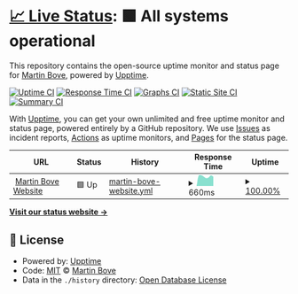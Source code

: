 # [📈 Live Status](https://demo.upptime.js.org): <!--live status--> **🟩 All systems operational**

This repository contains the open-source uptime monitor and status page for [Martin Bove](https://demo.upptime.js.org), powered by [Upptime](https://github.com/upptime/upptime).

[![Uptime CI](https://github.com/mbove77/upptime/workflows/Uptime%20CI/badge.svg)](https://github.com/mbove77/upptime/actions?query=workflow%3A%22Uptime+CI%22)
[![Response Time CI](https://github.com/mbove77/upptime/workflows/Response%20Time%20CI/badge.svg)](https://github.com/mbove77/upptime/actions?query=workflow%3A%22Response+Time+CI%22)
[![Graphs CI](https://github.com/mbove77/upptime/workflows/Graphs%20CI/badge.svg)](https://github.com/mbove77/upptime/actions?query=workflow%3A%22Graphs+CI%22)
[![Static Site CI](https://github.com/mbove77/upptime/workflows/Static%20Site%20CI/badge.svg)](https://github.com/mbove77/upptime/actions?query=workflow%3A%22Static+Site+CI%22)
[![Summary CI](https://github.com/mbove77/upptime/workflows/Summary%20CI/badge.svg)](https://github.com/mbove77/upptime/actions?query=workflow%3A%22Summary+CI%22)

With [Upptime](https://upptime.js.org), you can get your own unlimited and free uptime monitor and status page, powered entirely by a GitHub repository. We use [Issues](https://github.com/mbove77/upptime/issues) as incident reports, [Actions](https://github.com/mbove77/upptime/actions) as uptime monitors, and [Pages](https://demo.upptime.js.org) for the status page.

<!--start: status pages-->
<!-- This summary is generated by Upptime (https://github.com/upptime/upptime) -->
<!-- Do not edit this manually, your changes will be overwritten -->
<!-- prettier-ignore -->
| URL | Status | History | Response Time | Uptime |
| --- | ------ | ------- | ------------- | ------ |
| <img alt="" src="https://icons.duckduckgo.com/ip3/www.martinbove.com.ar.ico" height="13"> [Martin Bove Website](https://www.martinbove.com.ar) | 🟩 Up | [martin-bove-website.yml](https://github.com/mbove77/upptime/commits/HEAD/history/martin-bove-website.yml) | <details><summary><img alt="Response time graph" src="./graphs/martin-bove-website/response-time-week.png" height="20"> 660ms</summary><br><a href="https://https://mbove77.github.io/upptime/history/martin-bove-website"><img alt="Response time 712" src="https://img.shields.io/endpoint?url=https%3A%2F%2Fraw.githubusercontent.com%2Fmbove77%2Fupptime%2FHEAD%2Fapi%2Fmartin-bove-website%2Fresponse-time.json"></a><br><a href="https://https://mbove77.github.io/upptime/history/martin-bove-website"><img alt="24-hour response time 622" src="https://img.shields.io/endpoint?url=https%3A%2F%2Fraw.githubusercontent.com%2Fmbove77%2Fupptime%2FHEAD%2Fapi%2Fmartin-bove-website%2Fresponse-time-day.json"></a><br><a href="https://https://mbove77.github.io/upptime/history/martin-bove-website"><img alt="7-day response time 660" src="https://img.shields.io/endpoint?url=https%3A%2F%2Fraw.githubusercontent.com%2Fmbove77%2Fupptime%2FHEAD%2Fapi%2Fmartin-bove-website%2Fresponse-time-week.json"></a><br><a href="https://https://mbove77.github.io/upptime/history/martin-bove-website"><img alt="30-day response time 662" src="https://img.shields.io/endpoint?url=https%3A%2F%2Fraw.githubusercontent.com%2Fmbove77%2Fupptime%2FHEAD%2Fapi%2Fmartin-bove-website%2Fresponse-time-month.json"></a><br><a href="https://https://mbove77.github.io/upptime/history/martin-bove-website"><img alt="1-year response time 718" src="https://img.shields.io/endpoint?url=https%3A%2F%2Fraw.githubusercontent.com%2Fmbove77%2Fupptime%2FHEAD%2Fapi%2Fmartin-bove-website%2Fresponse-time-year.json"></a></details> | <details><summary><a href="https://https://mbove77.github.io/upptime/history/martin-bove-website">100.00%</a></summary><a href="https://https://mbove77.github.io/upptime/history/martin-bove-website"><img alt="All-time uptime 99.99%" src="https://img.shields.io/endpoint?url=https%3A%2F%2Fraw.githubusercontent.com%2Fmbove77%2Fupptime%2FHEAD%2Fapi%2Fmartin-bove-website%2Fuptime.json"></a><br><a href="https://https://mbove77.github.io/upptime/history/martin-bove-website"><img alt="24-hour uptime 100.00%" src="https://img.shields.io/endpoint?url=https%3A%2F%2Fraw.githubusercontent.com%2Fmbove77%2Fupptime%2FHEAD%2Fapi%2Fmartin-bove-website%2Fuptime-day.json"></a><br><a href="https://https://mbove77.github.io/upptime/history/martin-bove-website"><img alt="7-day uptime 100.00%" src="https://img.shields.io/endpoint?url=https%3A%2F%2Fraw.githubusercontent.com%2Fmbove77%2Fupptime%2FHEAD%2Fapi%2Fmartin-bove-website%2Fuptime-week.json"></a><br><a href="https://https://mbove77.github.io/upptime/history/martin-bove-website"><img alt="30-day uptime 100.00%" src="https://img.shields.io/endpoint?url=https%3A%2F%2Fraw.githubusercontent.com%2Fmbove77%2Fupptime%2FHEAD%2Fapi%2Fmartin-bove-website%2Fuptime-month.json"></a><br><a href="https://https://mbove77.github.io/upptime/history/martin-bove-website"><img alt="1-year uptime 99.99%" src="https://img.shields.io/endpoint?url=https%3A%2F%2Fraw.githubusercontent.com%2Fmbove77%2Fupptime%2FHEAD%2Fapi%2Fmartin-bove-website%2Fuptime-year.json"></a></details>

<!--end: status pages-->

[**Visit our status website →**](https://demo.upptime.js.org)

## 📄 License

- Powered by: [Upptime](https://github.com/upptime/upptime)
- Code: [MIT](./LICENSE) © [Martin Bove](https://demo.upptime.js.org)
- Data in the `./history` directory: [Open Database License](https://opendatacommons.org/licenses/odbl/1-0/)
